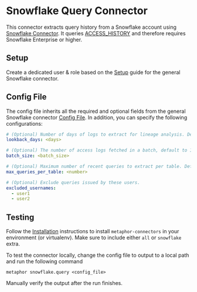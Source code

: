 # Snowflake Query Connector

This connector extracts query history from a Snowflake account using [Snowflake Connector](https://docs.snowflake.com/en/user-guide/python-connector.html). It queries [ACCESS_HISTORY](https://docs.snowflake.com/en/sql-reference/account-usage/access_history.html) and therefore requires Snowflake Enterprise or higher.

## Setup

Create a dedicated user & role based on the [Setup](../README.md#Setup) guide for the general Snowflake connector.

## Config File

The config file inherits all the required and optional fields from the general Snowflake connector [Config File](../README.md#config-file). In addition, you can specify the following configurations:

```yaml
# (Optional) Number of days of logs to extract for lineage analysis. Default to 30.
lookback_days: <days>

# (Optional) The number of access logs fetched in a batch, default to 100000, value must be in range 0 - 100000
batch_size: <batch_size>

# (Optional) Maximum number of recent queries to extract per table. Default to 100.
max_queries_per_table: <number>

# (Optional) Exclude queries issued by these users.
excluded_usernames:
  - user1
  - user2
```

## Testing

Follow the [Installation](../../README.md) instructions to install `metaphor-connectors` in your environment (or virtualenv). Make sure to include either `all` or `snowflake` extra.

To test the connector locally, change the config file to output to a local path and run the following command

```
metaphor snowflake.query <config_file>
```

Manually verify the output after the run finishes.
